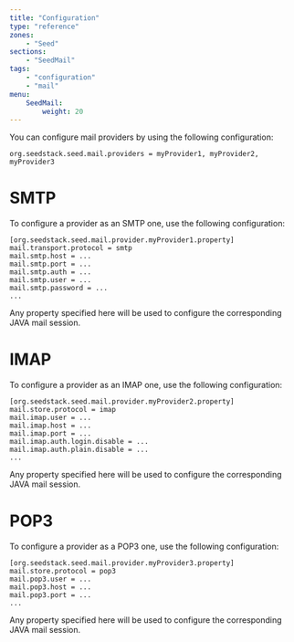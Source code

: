 ```yaml
---
title: "Configuration"
type: "reference"
zones:
    - "Seed"
sections:
    - "SeedMail"
tags:
    - "configuration"
    - "mail"
menu:
    SeedMail:
        weight: 20
---
```


You can configure mail providers by using the following configuration:
 
    org.seedstack.seed.mail.providers = myProvider1, myProvider2, myProvider3
    
# SMTP
    
To configure a provider as an SMTP one, use the following configuration:

    [org.seedstack.seed.mail.provider.myProvider1.property]
    mail.transport.protocol = smtp
    mail.smtp.host = ...
    mail.smtp.port = ...
    mail.smtp.auth = ...
    mail.smtp.user = ...
    mail.smtp.password = ...
    ...
    
Any property specified here will be used to configure the corresponding JAVA mail session.

# IMAP
    
To configure a provider as an IMAP one, use the following configuration:

    [org.seedstack.seed.mail.provider.myProvider2.property]
    mail.store.protocol = imap
    mail.imap.user = ...
    mail.imap.host = ...
    mail.imap.port = ...
    mail.imap.auth.login.disable = ...
    mail.imap.auth.plain.disable = ...
    ...
    
Any property specified here will be used to configure the corresponding JAVA mail session.

# POP3
    
To configure a provider as a POP3 one, use the following configuration:

    [org.seedstack.seed.mail.provider.myProvider3.property]
    mail.store.protocol = pop3
    mail.pop3.user = ...
    mail.pop3.host = ...
    mail.pop3.port = ...
    ...
    
Any property specified here will be used to configure the corresponding JAVA mail session.
